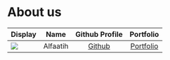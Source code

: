# About us

Display |   Name   | Github Profile | Portfolio 
--------|:--------:|:--------------:|:---------:
![](https://via.placeholder.com/100.png?text=Photo) | Alfaatih | [Github](https://github.com/L5-Z) | [Portfolio](https://l5-z.github.io)

